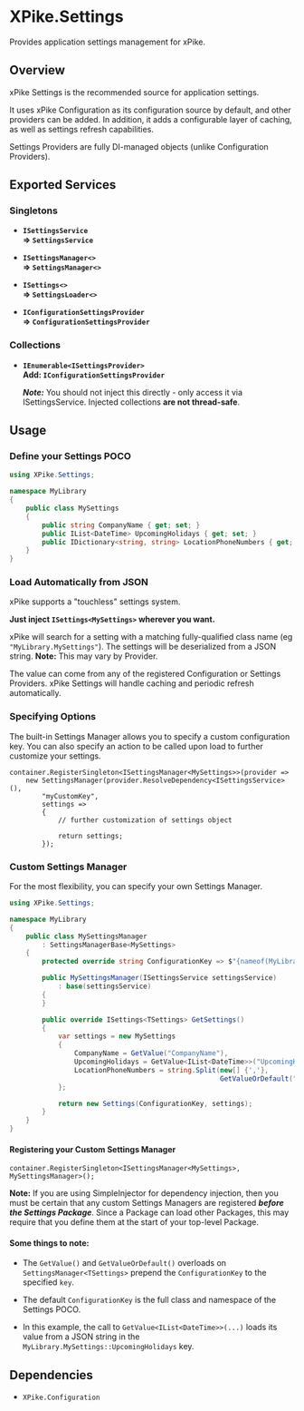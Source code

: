 ﻿# XPike.Settings

Provides application settings management for xPike.

## Overview

xPike Settings is the recommended source for application settings.

It uses xPike Configuration as its configuration source by default, and other providers can be added.
In addition, it adds a configurable layer of caching, as well as settings refresh capabilities.

Settings Providers are fully DI-managed objects (unlike Configuration Providers).

## Exported Services

### Singletons

- **`ISettingsService`**  
  **=> `SettingsService`**

- **`ISettingsManager<>`**  
  **=> `SettingsManager<>`**

- **`ISettings<>`**  
  **=> `SettingsLoader<>`**

- **`IConfigurationSettingsProvider`**  
  **=> `ConfigurationSettingsProvider`**

### Collections

- **`IEnumerable<ISettingsProvider>`**  
  **Add: `IConfigurationSettingsProvider`**  
  
  ***Note:*** You should not inject this directly - only access it via ISettingsService.
  Injected collections **are not thread-safe**.

## Usage

### Define your Settings POCO

```cs
using XPike.Settings;

namespace MyLibrary
{
    public class MySettings
    {
        public string CompanyName { get; set; }
        public IList<DateTime> UpcomingHolidays { get; set; }
        public IDictionary<string, string> LocationPhoneNumbers { get; set; }
    }
}
```

### Load Automatically from JSON

xPike supports a "touchless" settings system.

**Just inject `ISettings<MySettings>` wherever you want.**

xPike will search for a setting with a matching fully-qualified class name (eg `"MyLibrary.MySettings"`).
The settings will be deserialized from a JSON string.  **Note:** This may vary by Provider.

The value can come from any of the registered Configuration or Settings Providers.
xPike Settings will handle caching and periodic refresh automatically.

### Specifying Options

The built-in Settings Manager allows you to specify a custom configuration key.  You can also specify an action
to be called upon load to further customize your settings.

```
container.RegisterSingleton<ISettingsManager<MySettings>>(provider =>
    new SettingsManager(provider.ResolveDependency<ISettingsService>(),
        "myCustomKey",
        settings =>
        {
            // further customization of settings object

            return settings;
        });
```



### Custom Settings Manager

For the most flexibility, you can specify your own Settings Manager.

```cs
using XPike.Settings;

namespace MyLibrary
{
    public class MySettingsManager
        : SettingsManagerBase<MySettings>
    {
        protected override string ConfigurationKey => $"{nameof(MyLibrary)}::{nameof(MySettings)}";

        public MySettingsManager(ISettingsService settingsService)
            : base(settingsService)
        {
        }

        public override ISettings<TSettings> GetSettings()
        {
            var settings = new MySettings
            {
                CompanyName = GetValue("CompanyName"),
                UpcomingHolidays = GetValue<IList<DateTime>>("UpcomingHolidays"),
                LocationPhoneNumbers = string.Split(new[] {','},
                                                    GetValueOrDefault("LocationPhoneNumbers", "555-1212"))
            };

            return new Settings(ConfigurationKey, settings);
        }
    }
}
```

#### Registering your Custom Settings Manager

`container.RegisterSingleton<ISettingsManager<MySettings>, MySettingsManager>();`

**Note:** If you are using SimpleInjector for dependency injection, then you must be certain
that any custom Settings Managers are registered ***before the Settings Package***.  Since a
Package can load other Packages, this may require that you define them at the start of your
top-level Package.

#### Some things to note:

- The `GetValue()` and `GetValueOrDefault()` overloads on `SettingsManager<TSettings>` prepend the `ConfigurationKey` to the specified `key`.

- The default `ConfigurationKey` is the full class and namespace of the Settings POCO.

- In this example, the call to `GetValue<IList<DateTime>>(...)` loads its value from a JSON string in the `MyLibrary.MySettings::UpcomingHolidays` key.

## Dependencies

- `XPike.Configuration`